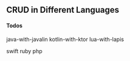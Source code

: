 ## CRUD in Different Languages

#### Todos

java-with-javalin
kotlin-with-ktor
lua-with-lapis

swift
ruby
php
